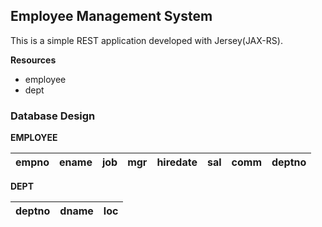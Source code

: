 ## Employee Management System

This is a simple REST application developed with Jersey(JAX-RS).

**Resources**
- employee
- dept



### Database Design

**EMPLOYEE** 

| empno | ename | job | mgr | hiredate | sal | comm | deptno |
|-------|-------|-----|-----|----------|-----|------|--------|


**DEPT**

| deptno | dname | loc |
|--------|-------|-----|

